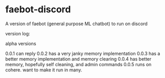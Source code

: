 # faebot-discord
A version of faebot (general purpose ML chatbot) to run on discord

version log:

alpha versions 

0.0.1 can reply
0.0.2 has a very janky memory implementation
0.0.3 has a better memory implementation and memory clearing 
0.0.4 has better memory, hopefully self cleaning, and admin commands
0.0.5 runs on cohere. want to make it run in many.